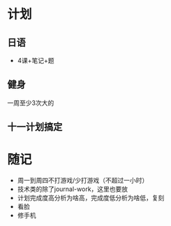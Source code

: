 
# 计划
## 日语
- 4课+笔记+题
## 健身
一周至少3次大的
## 十一计划搞定
# 随记
- 周一到周四不打游戏/少打游戏（不超过一小时）
- 技术类的除了journal-work，这里也要放
- 计划完成度高分析为啥高，完成度低分析为啥低，复刻
- 看脸
- 修手机